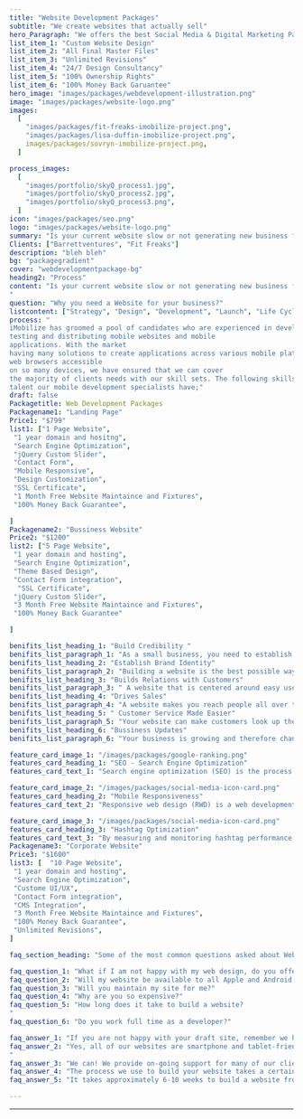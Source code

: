 ```yaml
---
title: "Website Development Packages"
subtitle: "We create websites that actually sell"
hero_Paragraph: "We offers the best Social Media & Digital Marketing Packages in affordable budget. The business website is now the backbone and the infrastructure around which you build your business."
list_item_1: "Custom Website Design"
list_item_2: "All Final Master Files"
list_item_3: "Unlimited Revisions"
list_item_4: "24/7 Design Consultancy"
list_item_5: "100% Ownership Rights"
list_item_6: "100% Money Back Garuantee"
hero_image: "images/packages/webdevelopment-illustration.png"
image: "images/packages/website-logo.png"
images:
  [
    "images/packages/fit-freaks-imobilize-project.png",
    "images/packages/lisa-duffin-imobilize-project.png",
    images/packages/sovryn-imobilize-project.png,
  ]

process_images:
  [
    "images/portfolio/skyQ_process1.jpg",
    "images/portfolio/skyQ_process2.jpg",
    "images/portfolio/skyQ_process3.png",
  ]
icon: "images/packages/seo.png"
logo: "images/packages/website-logo.png"
summary: "Is your current website slow or not generating new business for you? Then it might be time for a new website! All our websites are built from scratch, speed-tested, and search-engine optimised. Your website is a powerful marketing asset, so our designers will build you something remarkable. We have a wide range of web design and digital marketing packages to suit most budgets."
Clients: ["Barrettventures", "Fit Freaks"]
description: "bleh bleh"
bg: "packagegradient"
cover: "webdevelopmentpackage-bg"
heading2: "Process"
content: "Is your current website slow or not generating new business for you? Then it might be time for a new website! All our websites are built from scratch, speed-tested, and search-engine optimised. Your website is a powerful marketing asset, so our designers will build you something remarkable. We have a wide range of web design and digital marketing packages to suit most budgets.
"
question: "Why you need a Website for your business?"
listcontent: ["Strategy", "Design", "Development", "Launch", "Life Cycle Managment", ]
process: "
iMobilize has groomed a pool of candidates who are experienced in developing,
testing and distributing mobile websites and mobile
applications. With the market
having many solutions to create applications across various mobile platforms and
web browsers accessible
on so many devices, we have ensured that we can cover
the majority of clients needs with our skill sets. The following skills are the type of
talent our mobile development specialists have;"
draft: false
Packagetitle: Web Development Packages
Packagename1: "Landing Page"
Price1: "$799"
list1: ["1 Page Website",
 "1 year domain and hositng",
 "Search Engine Optimization",
 "jQuery Custom Slider",
 "Contact Form",
 "Mobile Responsive",
 "Design Customization",
 "SSL Certificate", 
 "1 Month Free Website Maintaince and Fixtures",
 "100% Money Back Guarantee",

]
Packagename2: "Bussiness Website"
Price2: "$1200"
list2: ["5 Page Website",
 "1 year domain and hosting",
 "Search Engine Optimization",
 "Theme Based Design",
 "Contact Form integration",
  "SSL Certificate", 
 "jQuery Custom Slider",
 "3 Month Free Website Maintaince and Fixtures",
 "100% Money Back Guarantee"

]

benifits_list_heading_1: "Build Credibility "
benifits_list_paragraph_1: "As a small business, you need to establish your credibility before people will trust you enough to buy from you."
benifits_list_heading_2: "Establish Brand Identity"
benifits_list_paragraph_2: "Building a website is the best possible way to showcase all of these important elements for consumers to easily find. You can feature these aspects on an “about us” page or even on your homepage so that consumers start to get an idea of who you are as a brand. "
benifits_list_heading_3: "Builds Relations with Customers"
benifits_list_paragraph_3: " A website that is centered around easy user experience and personalizes the customer’s visits, will help make that customer have a more positive response to your business. "
benifits_list_heading_4: "Drives Sales"
benifits_list_paragraph_4: "A website makes you reach people all over the world to expose them to your products/services. The more exposure your business receives, the more sales it will get, and the more your business will grow."
benifits_list_heading_5: " Customer Service Made Easier"
benifits_list_paragraph_5: "Your website can make customers look up their questions on your site instead of taking the time to call you. Of course, you will have a few customers who will still feel the need to call, but that number will go drastically down. "
benifits_list_heading_6: "Bussiness Updates"
benifits_list_paragraph_6: "Your business is growing and therefore changing as it does. As a result, you may struggle to keep your clients updated on what is new with your business."

feature_card_image_1: "/images/packages/google-ranking.png"
features_card_heading_1: "SEO - Search Engine Optimization"
features_card_text_1: "Search engine optimization (SEO) is the process of improving the quality and quantity of website traffic to a website or a web page from search engines. SEO targets unpaid traffic (known as natural or organic results) rather than direct traffic or paid traffic."

feature_card_image_2: "/images/packages/social-media-icon-card.png"
features_card_heading_2: "Mobile Responsiveness"
features_card_text_2: "Responsive web design (RWD) is a web development approach that creates dynamic changes to the appearance of a website, depending on the screen size and orientation of the device being used to view it"

feature_card_image_3: "/images/packages/social-media-icon-card.png"
features_card_heading_3: "Hashtag Optimization"
features_card_text_3: "By measuring and monitoring hashtag performance, you'll know whether your hashtag targeting needs further improvement or is already working just fine. This data is essential for your marketing team to determine why some posts are doing well while others are not."
Packagename3: "Corporate Website"
Price3: "$1600"
list3: [  "10 Page Website",
 "1 year domain and hosting",
 "Search Engine Optimization",
 "Custome UI/UX",
 "Contact Form integration",
 "CMS Integration",
 "3 Month Free Website Maintaince and Fixtures",
 "100% Money Back Guarantee",
 "Unlimited Revisions",
]

faq_section_heading: "Some of the most common questions asked about Website Design & Development."

faq_question_1: "​What if I am not happy with my web design, do you offer a refund?"
faq_question_2: "Will my website be available to all Apple and Android devices?"
faq_question_3: "Will you maintain my site for me?"
faq_question_4: "Why are you so expensive?"
faq_question_5: "How long does it take to build a website?
"
faq_question_6: "Do you work full time as a developer?"

faq_answer_1: "If you are not happy with your draft site, remember we have a comprehensive revision process to capture any feedback to improve the site. If you are still not happy after this, we offer a money back guarantee at no risk to you."
faq_answer_2: "​Yes, all of our websites are smartphone and tablet-friendly and standard with our website development service. ​​
"
faq_answer_3: "We can! We provide on-going support for many of our clients."
faq_answer_4: "The process we use to build your website takes a certain amount of time and a lot of planning and research. Unlike other agencies, we DON’T use templates. We build your website from scratch, which means you get a unique design tailored around your business. Buying a website from us should not just simply be seen as a business expense as your website is a sales tool that should earn you money."
faq_answer_5: "It takes approximately 6-10 weeks to build a website from start to finish, providing we have all the information from you. Our full web design process is broken down here. Generally speaking, the website will only take a long time if we are still waiting for text and images from yourself."

---
```


---
